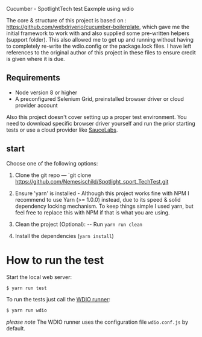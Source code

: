 Cucumber - SpotlightTech test Eaxmple using wdio

The core & structure of this project is based on : https://github.com/webdriverio/cucumber-boilerplate, which gave me the initial framework to work with and also supplied some pre-written helpers (support folder). This also allowed me to get up and running without having to completely re-write the wdio.config or the package.lock files. I have left references to the original author of this project in these files to ensure credit is given where it is due.

## Requirements

- Node version 8 or higher
- A preconfigured Selenium Grid, preinstalled browser driver or cloud provider account

Also this project doesn't cover setting up a proper test environment. You need to download specific browser driver yourself and run the prior starting tests or use a cloud provider like [SauceLabs](https://saucelabs.com/).

## start

Choose one of the following options:

1. Clone the git repo — `git clone https://github.com/Nemesischild/Spotlight_sport_TechTest.git

2. Ensure 'yarn' is installed - Although this project works fine with NPM I recommend to use Yarn (>= 1.0.0) instead,  due to its speed & solid dependency locking mechanism. To keep things simple I used yarn, but feel free to replace this with NPM if that is what you are using.

3. Clean the project (Optional):
-- Run `yarn run clean`

4. Install the dependencies (`yarn install`)

# How to run the test

Start the local web server:

```sh
$ yarn run test
```

To run the tests just call the [WDIO runner](http://webdriver.io/guide/testrunner/gettingstarted.html):

```sh
$ yarn run wdio
```

_please note_ The WDIO runner uses the configuration file `wdio.conf.js` by default.

